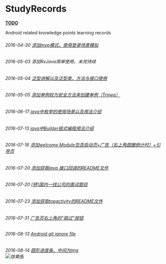 # StudyRecords

[**TODO**](https://github.com/ZQiang94/StudyRecords/blob/master/TODO.md)

Android related knowledge points learning records
###### 2016-04-30 [添加mvp模式，使用登录场景模拟](http://blog.csdn.net/lmj623565791/article/details/46596109)
###### 2016-05-03 添加RxJava简单使用，未完待续
###### 2016-05-04 [泛型讲解以及泛型类，方法与接口使用](https://github.com/ZQiang94/StudyRecords/blob/master/other/src/main/java/com/other/generic/read.md)
###### 2016-05-05 [添加单例较为安全方法来创建单例（Trinea）](https://github.com/ZQiang94/StudyRecords/blob/master/other%2Fsrc%2Fmain%2Fjava%2Fcom%2Fother%2Fsingleton%2Freadme.md)
###### 2016-06-17 [java中枚举的使用场景以及用法介绍](https://github.com/ZQiang94/StudyRecords/blob/master/other/src/main/java/com/other/e/README.md)
###### 2016-07-13 [java中Builder链式编程用法介绍](https://github.com/ZQiang94/StudyRecords/blob/master/other/src/main/java/com/other/builder/README.md)
###### 2016-07-16 [添加welcome Module包含启动页+广告（右上角圆圈倒计时）+引导页](https://github.com/ZQiang94/StudyRecords/tree/master/Welcome)
###### 2016-07-20 [添加获取java 接口回调的README文件](https://github.com/ZQiang94/StudyRecords/blob/master/other/src/main/java/com/other/Java%E6%8E%A5%E5%8F%A3%E5%9B%9E%E8%B0%83%E7%AE%80%E5%8D%95%E4%BD%BF%E7%94%A8.md)
###### 2016-07-20 [[转]国内一线公司的面试题目](https://github.com/ZQiang94/StudyRecords/blob/master/other/src/main/java/com/other/README_%E5%9B%BD%E5%86%85%E4%B8%80%E7%BA%BF%E5%85%AC%E5%8F%B8%E9%9D%A2%E8%AF%95%E9%A2%98%E7%9B%AE.md)
###### 2016-07-23 [添加获取topactivity的README文件](https://github.com/ZQiang94/StudyRecords/blob/master/other/src/main/java/com/other/currentactivity/%E8%8E%B7%E5%8F%96%E6%A0%88%E9%A1%B6ActivityName.md)
###### 2016-07-31 [广告页右上角的“跳过”按钮](https://github.com/ZQiang94/StudyRecords/blob/master/costomview/src/main/java/wechatedit/com/costomview/roundview/README.md)
###### 2016-08-13 [Android git ignore file](https://github.com/github/gitignore/blob/master/Android.gitignore)
###### 2016-08-14 [圆形进度条，中间为img](https://github.com/ZQiang94/StudyRecords/blob/master/costomview/src/main/java/wechatedit/com/costomview/roundview/README.md)<br>![效果图](https://github.com/ZQiang94/StudyRecords/blob/master/costomview/src/main/res/mipmap-xhdpi/gif_00.gif "效果图")

